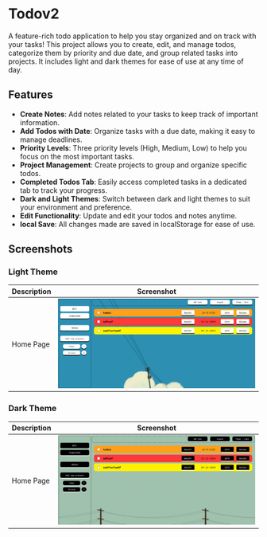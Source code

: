 # Todov2

A feature-rich todo application to help you stay organized and on track with your tasks! This project allows you to create, edit, and manage todos, categorize them by priority and due date, and group related tasks into projects. It includes light and dark themes for ease of use at any time of day.

## Features

- **Create Notes**: Add notes related to your tasks to keep track of important information.
- **Add Todos with Date**: Organize tasks with a due date, making it easy to manage deadlines.
- **Priority Levels**: Three priority levels (High, Medium, Low) to help you focus on the most important tasks.
- **Project Management**: Create projects to group and organize specific todos.
- **Completed Todos Tab**: Easily access completed tasks in a dedicated tab to track your progress.
- **Dark and Light Themes**: Switch between dark and light themes to suit your environment and preference.
- **Edit Functionality**: Update and edit your todos and notes anytime.
- **local Save**: All changes made are saved in localStorage for ease of use.

## Screenshots

### Light Theme

| Description | Screenshot                                             |
| ----------- | ------------------------------------------------------ |
| Home Page   | ![Light Theme - Home](./src/screenshot/lighttheme.png) |

### Dark Theme

| Description | Screenshot                                           |
| ----------- | ---------------------------------------------------- |
| Home Page   | ![Dark Theme - Home](./src/screenshot/darktheme.png) |

